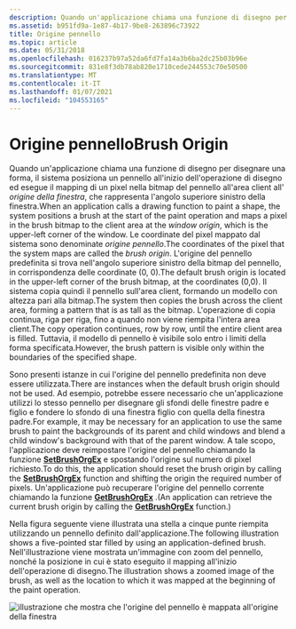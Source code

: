 ```yaml
---
description: Quando un'applicazione chiama una funzione di disegno per disegnare una forma, il sistema posiziona un pennello all'inizio dell'operazione di disegno ed esegue il mapping di un pixel nella bitmap del pennello all'area client all'origine della finestra, che rappresenta l'angolo superiore sinistro della finestra.
ms.assetid: b951fd9a-1e87-4b17-9be8-263896c73922
title: Origine pennello
ms.topic: article
ms.date: 05/31/2018
ms.openlocfilehash: 016237b97a52da6fd7fa14a3b6ba2dc25b03b96e
ms.sourcegitcommit: 831e8f3db78ab820e1710cede244553c70e50500
ms.translationtype: MT
ms.contentlocale: it-IT
ms.lasthandoff: 01/07/2021
ms.locfileid: "104553165"
---
```

# <a name="brush-origin"></a><span data-ttu-id="c05bc-103">Origine pennello</span><span class="sxs-lookup"><span data-stu-id="c05bc-103">Brush Origin</span></span>

<span data-ttu-id="c05bc-104">Quando un'applicazione chiama una funzione di disegno per disegnare una forma, il sistema posiziona un pennello all'inizio dell'operazione di disegno ed esegue il mapping di un pixel nella bitmap del pennello all'area client all' *origine della finestra*, che rappresenta l'angolo superiore sinistro della finestra.</span><span class="sxs-lookup"><span data-stu-id="c05bc-104">When an application calls a drawing function to paint a shape, the system positions a brush at the start of the paint operation and maps a pixel in the brush bitmap to the client area at the *window origin*, which is the upper-left corner of the window.</span></span> <span data-ttu-id="c05bc-105">Le coordinate del pixel mappato dal sistema sono denominate *origine pennello*.</span><span class="sxs-lookup"><span data-stu-id="c05bc-105">The coordinates of the pixel that the system maps are called the *brush origin*.</span></span> <span data-ttu-id="c05bc-106">L'origine del pennello predefinita si trova nell'angolo superiore sinistro della bitmap del pennello, in corrispondenza delle coordinate (0, 0).</span><span class="sxs-lookup"><span data-stu-id="c05bc-106">The default brush origin is located in the upper-left corner of the brush bitmap, at the coordinates (0,0).</span></span> <span data-ttu-id="c05bc-107">Il sistema copia quindi il pennello sull'area client, formando un modello con altezza pari alla bitmap.</span><span class="sxs-lookup"><span data-stu-id="c05bc-107">The system then copies the brush across the client area, forming a pattern that is as tall as the bitmap.</span></span> <span data-ttu-id="c05bc-108">L'operazione di copia continua, riga per riga, fino a quando non viene riempita l'intera area client.</span><span class="sxs-lookup"><span data-stu-id="c05bc-108">The copy operation continues, row by row, until the entire client area is filled.</span></span> <span data-ttu-id="c05bc-109">Tuttavia, il modello di pennello è visibile solo entro i limiti della forma specificata.</span><span class="sxs-lookup"><span data-stu-id="c05bc-109">However, the brush pattern is visible only within the boundaries of the specified shape.</span></span>

<span data-ttu-id="c05bc-110">Sono presenti istanze in cui l'origine del pennello predefinita non deve essere utilizzata.</span><span class="sxs-lookup"><span data-stu-id="c05bc-110">There are instances when the default brush origin should not be used.</span></span> <span data-ttu-id="c05bc-111">Ad esempio, potrebbe essere necessario che un'applicazione utilizzi lo stesso pennello per disegnare gli sfondi delle finestre padre e figlio e fondere lo sfondo di una finestra figlio con quella della finestra padre.</span><span class="sxs-lookup"><span data-stu-id="c05bc-111">For example, it may be necessary for an application to use the same brush to paint the backgrounds of its parent and child windows and blend a child window's background with that of the parent window.</span></span> <span data-ttu-id="c05bc-112">A tale scopo, l'applicazione deve reimpostare l'origine del pennello chiamando la funzione [**SetBrushOrgEx**](/windows/desktop/api/Wingdi/nf-wingdi-setbrushorgex) e spostando l'origine sul numero di pixel richiesto.</span><span class="sxs-lookup"><span data-stu-id="c05bc-112">To do this, the application should reset the brush origin by calling the [**SetBrushOrgEx**](/windows/desktop/api/Wingdi/nf-wingdi-setbrushorgex) function and shifting the origin the required number of pixels.</span></span> <span data-ttu-id="c05bc-113">Un'applicazione può recuperare l'origine del pennello corrente chiamando la funzione [**GetBrushOrgEx**](/windows/desktop/api/Wingdi/nf-wingdi-getbrushorgex) .</span><span class="sxs-lookup"><span data-stu-id="c05bc-113">(An application can retrieve the current brush origin by calling the [**GetBrushOrgEx**](/windows/desktop/api/Wingdi/nf-wingdi-getbrushorgex) function.)</span></span>

<span data-ttu-id="c05bc-114">Nella figura seguente viene illustrata una stella a cinque punte riempita utilizzando un pennello definito dall'applicazione.</span><span class="sxs-lookup"><span data-stu-id="c05bc-114">The following illustration shows a five-pointed star filled by using an application-defined brush.</span></span> <span data-ttu-id="c05bc-115">Nell'illustrazione viene mostrata un'immagine con zoom del pennello, nonché la posizione in cui è stato eseguito il mapping all'inizio dell'operazione di disegno.</span><span class="sxs-lookup"><span data-stu-id="c05bc-115">The illustration shows a zoomed image of the brush, as well as the location to which it was mapped at the beginning of the paint operation.</span></span>

![illustrazione che mostra che l'origine del pennello è mappata all'origine della finestra](images/csbru-01.png)

 

 



